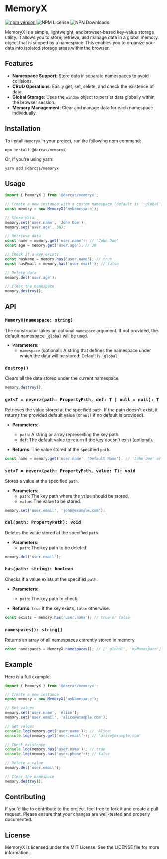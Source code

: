 
# MemoryX

[![npm version](https://badge.fury.io/js/@darcas%2Fmemoryx.svg)](https://badge.fury.io/js/@darcas%2Fmemoryx)
![NPM License](https://img.shields.io/npm/l/%40darcas%2Fmemoryx)
![NPM Downloads](https://img.shields.io/npm/dy/%40darcas%2Fmemoryx)

MemoryX is a simple, lightweight, and browser-based key-value storage utility. It allows you to store, retrieve, and manage data in a global memory object that is scoped by a namespace. This enables you to organize your data into isolated storage areas within the browser.

## Features

- **Namespace Support**: Store data in separate namespaces to avoid collisions.
- **CRUD Operations**: Easily get, set, delete, and check the existence of data.
- **Global Storage**: Uses the `window` object to persist data globally within the browser session.
- **Memory Management**: Clear and manage data for each namespace individually.

## Installation

To install `MemoryX` in your project, run the following npm command:

```bash
npm install @darcas/memoryx
```

Or, if you're using yarn:

```bash
yarn add @darcas/memoryx
```

## Usage

```ts
import { MemoryX } from '@darcas/memoryx';

// Create a new instance with a custom namespace (default is '_global')
const memory = new MemoryX('myNamespace');

// Store data
memory.set('user.name', 'John Doe');
memory.set('user.age', 30);

// Retrieve data
const name = memory.get('user.name'); // 'John Doe'
const age = memory.get('user.age'); // 30

// Check if a key exists
const hasName = memory.has('user.name'); // true
const hasEmail = memory.has('user.email'); // false

// Delete data
memory.del('user.age');

// Clear the namespace
memory.destroy();
```

## API

### `MemoryX(namespace: string)`

The constructor takes an optional `namespace` argument. If not provided, the default namespace `_global` will be used.

- **Parameters**:
  - `namespace` (optional): A string that defines the namespace under which the data will be stored. Default is `_global`.

### `destroy()`

Clears all the data stored under the current namespace.

```ts
memory.destroy();
```

### `get<T = never>(path: PropertyPath, def: T | null = null): T`

Retrieves the value stored at the specified `path`. If the path doesn't exist, it returns the provided default value (or `null` if no default is provided).

- **Parameters**:
  - `path`: A string or array representing the key path.
  - `def`: The default value to return if the key doesn't exist (optional).

- **Returns**: The value stored at the specified `path`.

```ts
const name = memory.get('user.name', 'Default Name'); // 'John Doe' or 'Default Name'
```

### `set<T = never>(path: PropertyPath, value: T): void`

Stores a value at the specified `path`.

- **Parameters**:
  - `path`: The key path where the value should be stored.
  - `value`: The value to be stored.

```ts
memory.set('user.email', 'john@example.com');
```

### `del(path: PropertyPath): void`

Deletes the value stored at the specified `path`.

- **Parameters**:
  - `path`: The key path to be deleted.

```ts
memory.del('user.email');
```

### `has(path: string): boolean`

Checks if a value exists at the specified `path`.

- **Parameters**:
  - `path`: The key path to check.

- **Returns**: `true` if the key exists, `false` otherwise.

```ts
const exists = memory.has('user.name'); // true or false
```

### `namespaces(): string[]`

Returns an array of all namespaces currently stored in memory.

```ts
const namespaces = MemoryX.namespaces(); // ['_global', 'myNamespace']
```

## Example

Here is a full example:

```ts
import { MemoryX } from '@darcas/memoryx';

// Create a new instance
const memory = new MemoryX('myNamespace');

// Set values
memory.set('user.name', 'Alice');
memory.set('user.email', 'alice@example.com');

// Get values
console.log(memory.get('user.name')); // 'Alice'
console.log(memory.get('user.email')); // 'alice@example.com'

// Check existence
console.log(memory.has('user.name')); // true
console.log(memory.has('user.phone')); // false

// Delete a value
memory.del('user.email');

// Clear the namespace
memory.destroy();
```

## Contributing

If you'd like to contribute to the project, feel free to fork it and create a pull request. Please ensure that your changes are well-tested and properly documented.

## License

MemoryX is licensed under the MIT License. See the LICENSE file for more information.
